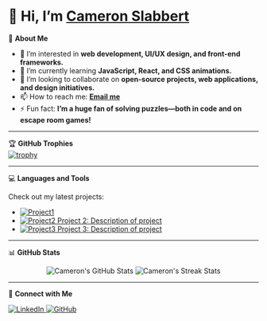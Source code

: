 # 👋 Hi, I’m [Cameron Slabbert](https://github.com/Cameron2525)  

🎨 **About Me**  
- 👀 I’m interested in **web development, UI/UX design, and front-end frameworks.**  
- 🌱 I’m currently learning **JavaScript, React, and CSS animations.**  
- 💞️ I’m looking to collaborate on **open-source projects, web applications, and design initiatives.**  
- 📫 How to reach me: [**Email me**](mailto:cameron.slabbert@connectsolutions.org.za)  
- ⚡ Fun fact: **I’m a huge fan of solving puzzles—both in code and on escape room games!**

---

🏆 **GitHub Trophies**  
[![trophy](https://github-profile-trophy.vercel.app/?username=Cameron2525&theme=onedark)](https://github.com/Cameron2525)

---

💻 **Languages and Tools**  
<p>Check out my latest projects:</p>
<ul>
  <li>
    <a href=" https://cameron2525.github.io/PokemonSearchApp/" target="_blank">
      <img src="https://img.shields.io/badge/Project1-%23E34F26.svg?style=flat-square" alt="Project1" />
    </a>
  </li>
  <li>
    <a href="https://github.com/Cameron2525/Project2" target="_blank">
      <img src="https://img.shields.io/badge/Project2-%231572B6.svg?style=flat-square" alt="Project2" /> Project 2: Description of project
    </a>
  </li>
  <li>
    <a href="https://github.com/Cameron2525/Project3" target="_blank">
      <img src="https://img.shields.io/badge/Project3-%23F7DF1E.svg?style=flat-square" alt="Project3" /> Project 3: Description of project
    </a>
  </li>
</ul>

---

📊 **GitHub Stats**  
<p align="center">
  <img src="https://github-readme-stats.vercel.app/api?username=Cameron2525&show_icons=true&theme=onedark" alt="Cameron's GitHub Stats"/>
  <img src="https://github-readme-streak-stats.herokuapp.com/?user=Cameron2525&theme=onedark" alt="Cameron's Streak Stats"/>
</p>

---

🔗 **Connect with Me**  
<p>
  <a href="https://www.linkedin.com/in/cameron-slabbert/">
    <img src="https://img.shields.io/badge/LinkedIn-%230077B5.svg?style=flat-square&logo=linkedin&logoColor=white" alt="LinkedIn"/>
  </a>
  <a href="https://github.com/Cameron2525">
    <img src="https://img.shields.io/badge/GitHub-%23181717.svg?style=flat-square&logo=github&logoColor=white" alt="GitHub"/>
  </a>
</p>
